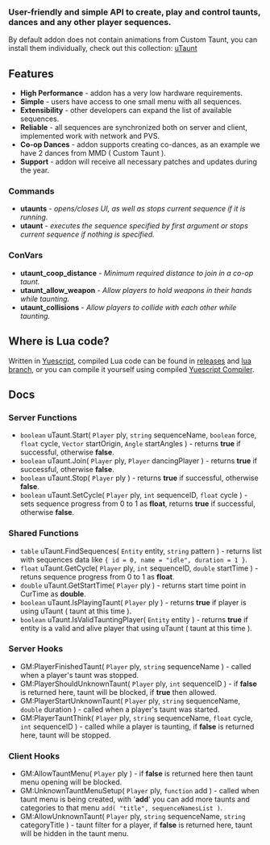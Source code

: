 ### User-friendly and simple API to create, play and control taunts, dances and any other player sequences.
By default addon does not contain animations from Custom Taunt, you can install them individually, check out this collection: [uTaunt](https://steamcommunity.com/workshop/filedetails/?id=3161525439)

## Features
- **High Performance** - addon has a very low hardware requirements.
- **Simple** - users have access to one small menu with all sequences.
- **Extensibility** - other developers can expand the list of available sequences.
- **Reliable** - all sequences are synchronized both on server and client, implemented work with network and PVS.
- **Co-op Dances** - addon supports creating co-dances, as an example we have 2 dances from MMD ( Custom Taunt ).
- **Support** - addon will receive all necessary patches and updates during the year.

### Commands
- **utaunts** - *opens/closes UI, as well as stops current sequence if it is running.*
- **utaunt** - *executes the sequence specified by first argument or stops current sequence if nothing is specified.*

### ConVars
- **utaunt_coop_distance** - *Minimum required distance to join in a co-op taunt.*
- **utaunt_allow_weapon** - *Allow players to hold weapons in their hands while taunting.*
- **utaunt_collisions** - *Allow players to collide with each other while taunting.*

## Where is Lua code?
Written in [Yuescript](https://github.com/pigpigyyy/Yuescript), compiled Lua code can be found in [releases](https://github.com/PrikolMen/unknown-taunts/releases) and [lua branch](https://github.com/PrikolMen/unknown-taunts/tree/lua), or you can compile it yourself using compiled [Yuescript Compiler](https://github.com/pigpigyyy/Yuescript/releases/latest).

## Docs

### Server Functions
- `boolean` uTaunt.Start( `Player` ply, `string` sequenceName, `boolean` force, `float` cycle, `Vector` startOrigin, `Angle` startAngles ) - returns **true** if successful, otherwise **false**.
- `boolean` uTaunt.Join( `Player` ply, `Player` dancingPlayer ) - returns **true** if successful, otherwise **false**.
- `boolean` uTaunt.Stop( `Player` ply ) - returns **true** if successful, otherwise **false**.
- `boolean` uTaunt.SetCycle( `Player` ply, `int` sequenceID, `float` cycle ) - sets sequence progress from 0 to 1 as **float**, returns **true** if successful, otherwise **false**.

### Shared Functions
- `table` uTaunt.FindSequences( `Entity` entity, `string` pattern ) - returns list with sequences data like `{ id = 0, name = "idle", duration = 1 }`.
- `float` uTaunt.GetCycle( `Player` ply, `int` sequenceID, `double` startTime ) - retuns sequence progress from 0 to 1 as **float**.
- `double` uTaunt.GetStartTime( `Player` ply ) - returns start time point in CurTime as **double**.
- `boolean` uTaunt.IsPlayingTaunt( `Player` ply ) - returns **true** if player is using uTaunt ( taunt at this time ).
- `boolean` uTaunt.IsValidTauntingPlayer( `Entity` entity ) - returns **true** if entity is a valid and alive player that using uTaunt ( taunt at this time ).

### Server Hooks
- GM:PlayerFinishedTaunt( `Player` ply, `string` sequenceName ) - called when a player's taunt was stopped.
- GM:PlayerShouldUnknownTaunt( `Player` ply, `int` sequenceID ) - if **false** is returned here, taunt will be blocked, if **true** then allowed.
- GM:PlayerStartUnknownTaunt( `Player` ply, `string` sequenceName, `double` duration ) - called when a player's taunt was started.
- GM:PlayerTauntThink( `Player` ply, `string` sequenceName, `float` cycle, `int` sequenceID ) - called while a player is taunting, if **false** is returned here, taunt will be stopped.

### Client Hooks
- GM:AllowTauntMenu( `Player` ply ) - if **false** is returned here then taunt menu opening will be blocked.
- GM:UnknownTauntMenuSetup( `Player` ply, `function` add ) - called when taunt menu is being created, with '**add**' you can add more taunts and categories to that menu `add( "title", sequenceNamesList )`.
- GM:AllowUnknownTaunt( `Player` ply, `string` sequenceName, `string` categoryTitle ) - taunt filter for a player, if **false** is returned here, taunt will be hidden in the taunt menu.
